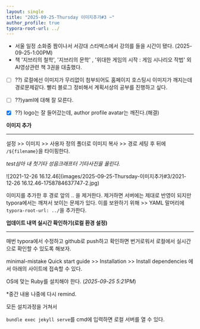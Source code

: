 ```yaml
---
layout: single
title: "2025-09-25-Thursday 이미지추가#3 ~"
author_profile: true
typora-root-url: ../
---
```




- 서울 일정 소화중 짬이나서 서강대 스타벅스에서 강의를 들을 시간이 됐다. (2025-09-25-1:00PM)
- 책 '지브리의 철학', '지브리의 문학' , '위대한 게임의 시작 : 게임 시나리오 작법' 외 AI영상관련 책 3권을 대출했다.

- [ ] ??) 로컬에선 이미지가 무리없이 첨부되어도 홈페이지 호스팅시 이미지가 깨지는데 경로문제같다. 빨리 블로그 정비해서 계획서상의 공부를 진행하고 싶다.

- [ ] ??)yaml에 대해 잘 모른다.

- [x] ??) logo는 잘 들어갔는데, author profile avatar는 깨진다.(해결)

**이미지 추가**

------

설정 >> 이미지 >> 사용자 정의 폴더로 이미지 복사 >> 경로 세팅 후 뒤에 `/${filename}`을 타이핑한다.

*test삼아 내 첫기타 성음크래프터 기타사진을 올린다.*

![2021-12-26 16.12.46](images/2025-09-25-Thursday-이미지추가#3/2021-12-26 16.12.46-1758784637747-2.jpg)



이미지를 추가한 후 경로 앞의 .. 을 제거한다. 제거하면 서버에는 제대로 반영이 되지만 typora에서는 깨져서 보이는 문제가 있다. 이를 보완하기 위해 >> YAML 말머리에 `typora-root-url: ../`을 추가한다.

**업데이트 내역 실시간 확인하기(로컬 환경 설정)**

------

매번 typora에서 수정하고 github로 push하고 확인하면 번거로워서 로컬에서 실시간으로 확인할 수 있도록 해보자.

 minimal-mistake Quick start guide >> Installation >> Install dependencies 에서 아래의 사이트에 접속할 수 있다.

[Jekyll official documentation]: https://jekyllrb.com/docs/

OS에 맞는 Ruby를 설치해야 한다. (*2025-09-25 5:21PM*)

*중간 내용 나중에 다시 remind.

모든 설치과정을 거쳐서

`bundle exec jekyll serve`를 cmd에 입력하면 로컬 서버를 열 수 있다.

